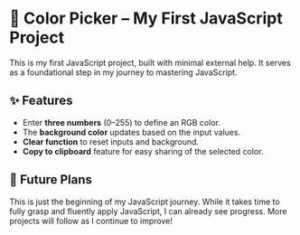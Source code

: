# 🎨 Color Picker – My First JavaScript Project

This is my first JavaScript project, built with minimal external help. It serves as a foundational step in my journey to mastering JavaScript.

## ✨ Features

- Enter **three numbers** (0–255) to define an RGB color.  
- The **background color** updates based on the input values.  
- **Clear function** to reset inputs and background.  
- **Copy to clipboard** feature for easy sharing of the selected color.  

## 🚀 Future Plans

This is just the beginning of my JavaScript journey. While it takes time to fully grasp and fluently apply JavaScript, I can already see progress. More projects will follow as I continue to improve!  
